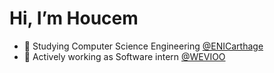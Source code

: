 # Hi, I’m Houcem 
* 🎒 Studying Computer Science Engineering [@ENICarthage](http://www.enicarthage.rnu.tn/)
* 🤖 Actively working as Software intern [@WEVIOO ](https://www.linkedin.com/company/wevioo/) 
